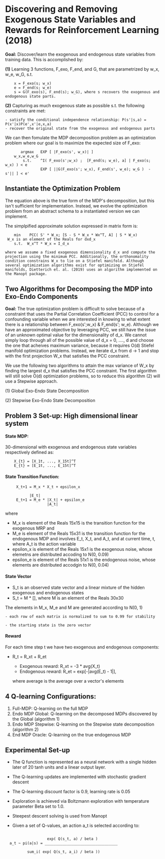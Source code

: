 # Discovering and Removing Exogenous State Variables and Rewards for Reinforcement Learning (2018)

__Goal:__ Discover/learn the exogenous and endogenous state variables from training data. This is accomplished by:


__(1)__ Learning 3 functions, F_exo, F_end, and G, that are parametrized by w_x, w_e, w_G, s.t. 

```
	x = F_exo(s; w_x)
	e = F_end(s; w_e)
	s = G(F_exo(s), F_end(s); w_G), where s recovers the exogenous and endogenous state parts.
```


__(2)__ Capturing as much exogenous state as possible s.t. the following constraints are met:

    - satisfy the conditional independence relationship: P(s'|s,a) = P(x'|x)P(e',x'|e,x,a)
    - recover the original state from the exogenous and endogenous parts   


We can then fomulate the MDP decomposition problem as an optimization problem where our goal is to maximize the expected size of F_exo:

```
	   argmax	EXP [ |F_exo(s', w_x)| ]
	w_x,w_e,w_G
	    s.t.	^I( F_exo(s';w_x) ;  [F_end(s; w_e), a] | F_exo(s; w_x) ) < e 
	    		EXP [ ||G(F_exo(s'; w_x), F_end(s', w_e); w_G )  - s'|| ] < e'
```

## Instantiate the Optimization Problem

The equation above is the true form of the MDP's decomposition, but this isn't sufficient for implementation. Instead, we evolve the optimization problem from an abstract schema to a instantiated version we can implement. 

The simplpified approximate solution expressed in matrix form is:

    	min    PCC( S' * W_x; [S - S * W_x * Wx^T, A] | S * W_x)
     W_x is an element of the Reals for dxd_x
     	s.t.  W_x^T * W_x = I_d_x

    where we assume a fixed exogenous dimensionality d_x and compute the projection using the minimum PCC. Additionally, the orthonomality condition constrains W_x to lie on a Stiefel manifold. Although several optimization algorithms exist for optimizing on Stiefel manifolds, Dietterich et. al. (2019) uses an algorithm implemented on the Manopt package. 

## Two Algorithms for Decomposing the MDP into Exo-Endo Components

__Goal:__ The true optimization problem is difficult to solve because of a constraint that uses the Partial Correlation Coefficient (PCC) to control for a confounding variable when we are interested in knowing to what extent there is a relationship between F_exo(s';w_x) & F_end(s'; w_e). Although we have an approximated objective by leveraging PCC, we still have the issue of an unknown optimal value for the dimensionality of d_x. We cannot simply loop through all of the possible value of d_x = 0, ...., d and choose the one that acheives maximum variance, because it requires O(d) Stiefel manifold optimization problems. Instead, we iterate d_x from d -> 1 and stop with the first projection W_x that satisfies the PCC constraint.


We use the following two algorithms to attain the max variance of W_x by finding the largest d_x that satisfies the PCC constraint. The first algorithm will still solve O(d) optimization problems, so to reduce this algorithm (2) will use a Stepwise approach. 

(1) Global Exo-Endo State Decomposition 

(2) Stepwise Exo-Endo State Decomposition


## Problem 3 Set-up: High dimensional linear system

#### State MDP:

30-dimensional  with exogenous and endogenous state variables respectively defined as:

````
	X_{t} = [X_1t, ..., X_15t]^T
	E_{t} = [E_1t, ..., E_15t]^T
````
#### State Transition Function:

````
     X_t+1 = M_x * X_t + epsilon_x
     
		   |E_t|
     E_t+1 = M_e * |X_t| + epsilon_e
     	     	   |A_t|
````

  where
  - M_x is element of the Reals 15x15 is the transition function for the exogenous MRP and
  - M_e is element of the Reals 15x31 is the transition function for the endogenous MDP and involves E_t, X_t, and A_t, and at current time, t, where A_t is the action variable
  - epsilon_x is element of the Reals 15x1 is the exogenous noise, whose elemetns are distributed accoding to N(0, 0.09)
  - epsilon_e is element of the Reals 51x1 is the endogenous noise, whose elements are distributed accodgin to N(0, 0.04)

#### State Vector

- S_t is an observed state vector and a linear mixture of the hidden exogenous and endogenous states
- S_t = M * [], where M is an element of the Reals 30x30

The elements in M_x, M_e and M are generated according to N(0, 1)

    - each row of each matrix is normalized to sum to 0.99 for stability

    - the starting state is the zero vector

#### Reward

For each time step t we have two exogenous and endogenous components:

- R_t = R_xt + R_et
  - Exogenous reward: R_xt = -3 * avg(X_t)
  - Endogenous reward: R_et = exp[-|avg(E_t) - 1|],
  
  where average is the average over a vector's elements
  

## 4 Q-learning Configurations:

1. Full-MDP: Q-learning on the full MDP 
2. Endo MDP Global: Q-learning on the decomposed MDPs discovered by the Global (algorithm 1)
3. Endo MDP Stepwise: Q-learning on the Stepwise state decomposition (algorithm 2) 
4. End MDP Oracle: Q-learning on the true endogenous MDP

## Experimental Set-up

- The Q function is represented as a neural network with a single hidden later of 20 tanh units and a linear output layer.
- The Q-learning updates are implemented with stochastic gradient descent
- The Q-learning discount factor is 0.9, learning rate is 0.05
- Exploration is achieved via Boltzmann exploration with temperature parameter Beta set to 1.0.
- Steepest descent solving is used from Manopt

- Given a set of Q-values, an action a_t is selected according to:

```

  	    	       exp( Q(s_t, a) / beta )
  a_t ~ pi(a|s) = _________________________________

		  sum_i( exp( Q(s_t, a_i) / beta ))

```